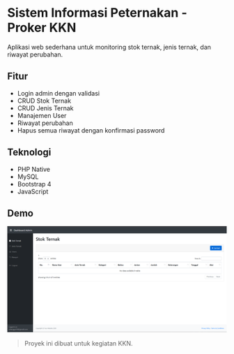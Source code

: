 # Sistem Informasi Peternakan - Proker KKN

Aplikasi web sederhana untuk monitoring stok ternak, jenis ternak, dan riwayat perubahan.

## Fitur
- Login admin dengan validasi
- CRUD Stok Ternak
- CRUD Jenis Ternak
- Manajemen User
- Riwayat perubahan
- Hapus semua riwayat dengan konfirmasi password

## Teknologi
- PHP Native
- MySQL
- Bootstrap 4
- JavaScript

## Demo
![Screenshot](assets/img/dashboard.png)

> Proyek ini dibuat untuk kegiatan KKN.
